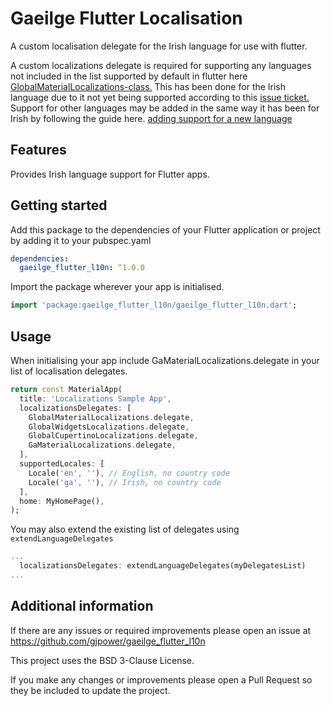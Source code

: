 # Gaeilge Flutter Localisation

A custom localisation delegate for the Irish language for use
with flutter.

A custom localizations delegate is required for supporting any
languages not included in the list supported by default in
flutter here
[GlobalMaterialLocalizations-class.](https://api.flutter.dev/flutter/flutter_localizations/GlobalMaterialLocalizations-class.html)
This has been done for the Irish language due to it not yet
being supported according to this
[issue ticket.](https://github.com/flutter/flutter/issues/68291)
Support for other languages may be added in the same way it has
been for Irish by following the guide here.
[adding support for a new language](https://docs.flutter.dev/development/accessibility-and-localization/internationalization#adding-support-for-a-new-language)

## Features

Provides Irish language support for Flutter apps.

## Getting started

Add this package to the dependencies of your Flutter application or project
by adding it to your pubspec.yaml

```yaml
dependencies:
  gaeilge_flutter_l10n: ^1.0.0
```

Import the package wherever your app is initialised.

```dart
import 'package:gaeilge_flutter_l10n/gaeilge_flutter_l10n.dart';
```

## Usage

When initialising your app include
GaMaterialLocalizations.delegate in your list of
localisation delegates.

```dart
return const MaterialApp(
  title: 'Localizations Sample App',
  localizationsDelegates: [
    GlobalMaterialLocalizations.delegate,
    GlobalWidgetsLocalizations.delegate,
    GlobalCupertinoLocalizations.delegate,
    GaMaterialLocalizations.delegate,
  ],
  supportedLocales: [
    Locale('en', ''), // English, no country code
    Locale('ga', ''), // Irish, no country code
  ],
  home: MyHomePage(),
);
```

You may also extend the existing list of delegates using
`extendLanguageDelegates`

```dart
...
  localizationsDelegates: extendLanguageDelegates(myDelegatesList)
...
```

## Additional information

If there are any issues or required improvements please open
an issue at https://github.com/gjpower/gaeilge_flutter_l10n

This project uses the BSD 3-Clause License.

If you make any changes or improvements please open a
Pull Request so they be included to update the project.
